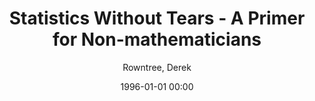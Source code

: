 ---
layout: post
title: Statistics Without Tears - A Primer for Non-mathematicians

date: 1996-01-01 00:00
author: Rowntree, Derek

---